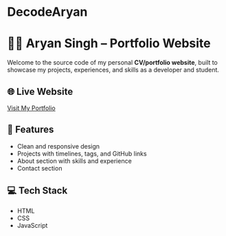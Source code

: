 # DecodeAryan
# 🧑‍💻 Aryan Singh – Portfolio Website

Welcome to the source code of my personal **CV/portfolio website**, built to showcase my projects, experiences, and skills as a developer and student.

## 🌐 Live Website

[Visit My Portfolio](https://yourusername.github.io/your-repo-name)

## 📁 Features

* Clean and responsive design
* Projects with timelines, tags, and GitHub links
* About section with skills and experience
* Contact section

## 💻 Tech Stack

* HTML
* CSS
* JavaScript
